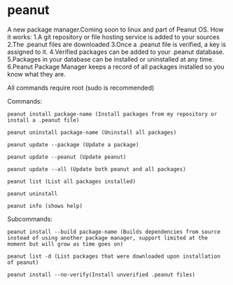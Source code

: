 # peanut
A new package manager.Coming soon to linux and part of Peanut OS.
How it works:
1.A git repository or file hosting service is added to your sources
2.The .peanut files are downloaded
3.Once a .peanut file is verified, a key is assigned to it.
4.Verified packages can be added to your .peanut database.
5.Packages in your database can be installed or uninstalled at any time.
6.Peanut Package Manager keeps a record of all packages installed so you know what they are.

All commands require root (sudo is recommended)

Commands:
```
peanut install package-name (Install packages from my repository or install a .peanut file)

peanut uninstall package-name (Uninstall all packages)

peanut update --package (Update a package)

peanut update --peanut (Update peanut)

peanut update --all (Update both peanut and all packages)

peanut list (List all packages installed)

peanut uninstall

peanut info (shows help)

```


Subcommands:
```
peanut install --build package-name (Builds dependencies from source instead of using another package manager, support limited at the moment but will grow as time goes on)

peanut list -d (List packages that were downloaded upon installation of peanut)

peanut install --no-verify(Install unverified .peanut files)
```



